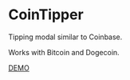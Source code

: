 # CoinTipper

Tipping modal similar to Coinbase. 

Works with Bitcoin and Dogecoin.

[DEMO](http://jeremymouton.com/cointipper/)